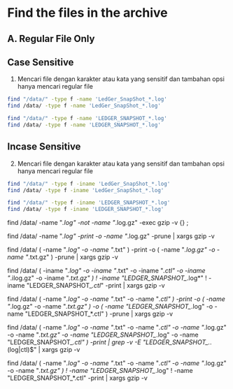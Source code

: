 # Find the files in the archive
## A. Regular File Only
## Case Sensitive
1. Mencari file dengan karakter atau kata yang sensitif dan tambahan opsi hanya mencari regular file
```bash
find "/data/" -type f -name 'LedGer_SnapShot_*.log'
find /data/ -type f -name 'LedGer_SnapShot_*.log'
```
```bash
find "/data/" -type f -name 'LEDGER_SNAPSHOT_*.log'
find /data/ -type f -name 'LEDGER_SNAPSHOT_*.log'
```
## Incase Sensitive
2. Mencari file dengan karakter atau kata yang sensitif dan tambahan opsi hanya mencari regular file
```bash
find "/data/" -type f -iname 'LedGer_SnapShot_*.log'
find /data/ -type f -iname 'LedGer_SnapShot_*.log'
```
```bash
find "/data/" -type f -iname 'LEDGER_SNAPSHOT_*.log'
find /data/ -type f -iname 'LEDGER_SNAPSHOT_*.log'
```

find /data/ -name "*.log" -not -name "*.log.gz" -exec gzip -v {} \;

find /data/ -name "*.log" -print -o -name "*.log.gz" -prune | xargs gzip -v

find /data/ \( -name "*.log" -o -name "*.txt" \) -print -o \( -name "*.log.gz" -o -name "*.txt.gz" \) -prune | xargs gzip -v

find /data/ \( -iname "*.log" -o -iname "*.txt" -o -iname "*.ctl" -o -iname "*.ilog.gz" -o -iname "*.txt.gz" \) ! -iname "LEDGER_SNAPSHOT_*.log*" ! -iname "LEDGER_SNAPSHOT_*.ctl*" -print | xargs gzip -v

find /data/ \( -name "*.log" -o -name "*.txt" -o -name "*.ctl" \) -print -o \( -name "*.log.gz" -o -name "*.txt.gz" \) -o \( -name "LEDGER_SNAPSHOT_*.log" -o -name "LEDGER_SNAPSHOT_*.ctl" \) -prune | xargs gzip -v

find /data/ \( -name "*.log" -o -name "*.txt" -o -name "*.ctl" -o -name "*.log.gz" -o -name "*.txt.gz" -o -name "LEDGER_SNAPSHOT_*.log" -o -name "LEDGER_SNAPSHOT_*.ctl" \) -print | grep -v -E "LEDGER_SNAPSHOT_.*\.(log|ctl)$" | xargs gzip -v

find /data/ \( -name "*.log" -o -name "*.txt" -o -name "*.ctl" -o -name "*.log.gz" -o -name "*.txt.gz" \) ! -name "LEDGER_SNAPSHOT_*.log" ! -name "LEDGER_SNAPSHOT_*.ctl" -print | xargs gzip -v

